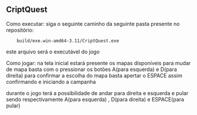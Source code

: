 CriptQuest
---------------------------------------------------------------------------------------------------------------------------

Como executar:
siga o seguinte caminho da seguinte pasta presente no repositório:
        
        build/exe.win-amd64-3.11/CriptQuest.exe
        
este arquivo será o executável do jogo

Como jogar:
na tela inicial estará presente os mapas disponíveis 
  para mudar de mapa basta com o pressionar os botões A(para esquerda) e D(para direita)
    para confirmar a escolha do mapa basta apertar o ESPACE assim confirmando e iniciando a campanha

durante o jogo terá a possibilidade de andar para direita e esquerda e pular 
  sendo respectivamente A(para esquerda) , D(para direita) e ESPACE(para pular)
  
